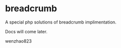 breadcrumb
==========

A special php solutions of breadcrumb implimentation.

Docs will come later.



wenzhao823

